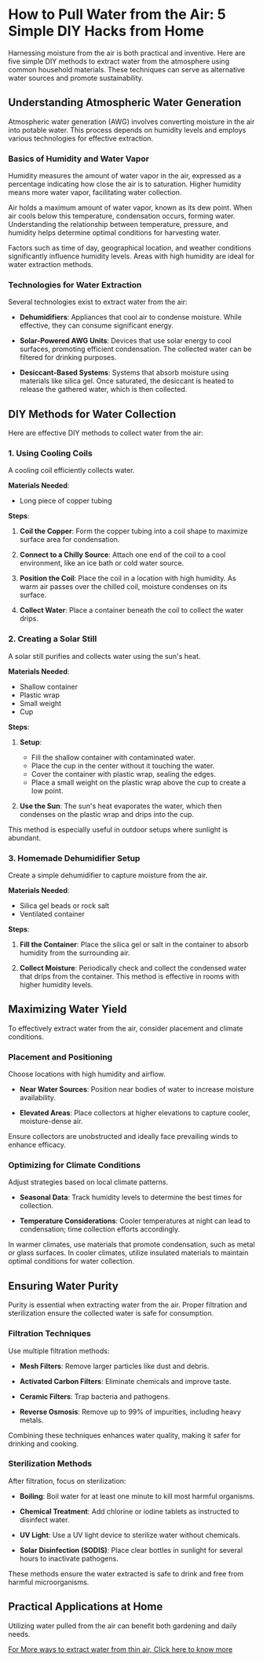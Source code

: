 # How to Pull Water from the Air: 5 Simple DIY Hacks from Home

Harnessing moisture from the air is both practical and inventive. Here are five simple DIY methods to extract water from the atmosphere using common household materials. These techniques can serve as alternative water sources and promote sustainability.

## Understanding Atmospheric Water Generation

Atmospheric water generation (AWG) involves converting moisture in the air into potable water. This process depends on humidity levels and employs various technologies for effective extraction.

### Basics of Humidity and Water Vapor

Humidity measures the amount of water vapor in the air, expressed as a percentage indicating how close the air is to saturation. Higher humidity means more water vapor, facilitating water collection.

Air holds a maximum amount of water vapor, known as its dew point. When air cools below this temperature, condensation occurs, forming water. Understanding the relationship between temperature, pressure, and humidity helps determine optimal conditions for harvesting water.

Factors such as time of day, geographical location, and weather conditions significantly influence humidity levels. Areas with high humidity are ideal for water extraction methods.

### Technologies for Water Extraction

Several technologies exist to extract water from the air:

- **Dehumidifiers**: Appliances that cool air to condense moisture. While effective, they can consume significant energy.

- **Solar-Powered AWG Units**: Devices that use solar energy to cool surfaces, promoting efficient condensation. The collected water can be filtered for drinking purposes.

- **Desiccant-Based Systems**: Systems that absorb moisture using materials like silica gel. Once saturated, the desiccant is heated to release the gathered water, which is then collected.

## DIY Methods for Water Collection

Here are effective DIY methods to collect water from the air:

### 1. Using Cooling Coils

A cooling coil efficiently collects water.

**Materials Needed**:

- Long piece of copper tubing

**Steps**:

1. **Coil the Copper**: Form the copper tubing into a coil shape to maximize surface area for condensation.

2. **Connect to a Chilly Source**: Attach one end of the coil to a cool environment, like an ice bath or cold water source.

3. **Position the Coil**: Place the coil in a location with high humidity. As warm air passes over the chilled coil, moisture condenses on its surface.

4. **Collect Water**: Place a container beneath the coil to collect the water drips.

### 2. Creating a Solar Still

A solar still purifies and collects water using the sun's heat.

**Materials Needed**:

- Shallow container
- Plastic wrap
- Small weight
- Cup

**Steps**:

1. **Setup**:
   - Fill the shallow container with contaminated water.
   - Place the cup in the center without it touching the water.
   - Cover the container with plastic wrap, sealing the edges.
   - Place a small weight on the plastic wrap above the cup to create a low point.

2. **Use the Sun**: The sun's heat evaporates the water, which then condenses on the plastic wrap and drips into the cup.

This method is especially useful in outdoor setups where sunlight is abundant.

### 3. Homemade Dehumidifier Setup

Create a simple dehumidifier to capture moisture from the air.

**Materials Needed**:

- Silica gel beads or rock salt
- Ventilated container

**Steps**:

1. **Fill the Container**: Place the silica gel or salt in the container to absorb humidity from the surrounding air.

2. **Collect Moisture**: Periodically check and collect the condensed water that drips from the container. This method is effective in rooms with higher humidity levels.

## Maximizing Water Yield

To effectively extract water from the air, consider placement and climate conditions.

### Placement and Positioning

Choose locations with high humidity and airflow.

- **Near Water Sources**: Position near bodies of water to increase moisture availability.

- **Elevated Areas**: Place collectors at higher elevations to capture cooler, moisture-dense air.

Ensure collectors are unobstructed and ideally face prevailing winds to enhance efficacy.

### Optimizing for Climate Conditions

Adjust strategies based on local climate patterns.

- **Seasonal Data**: Track humidity levels to determine the best times for collection.

- **Temperature Considerations**: Cooler temperatures at night can lead to condensation; time collection efforts accordingly.

In warmer climates, use materials that promote condensation, such as metal or glass surfaces. In cooler climates, utilize insulated materials to maintain optimal conditions for water collection.

## Ensuring Water Purity

Purity is essential when extracting water from the air. Proper filtration and sterilization ensure the collected water is safe for consumption.

### Filtration Techniques

Use multiple filtration methods:

- **Mesh Filters**: Remove larger particles like dust and debris.

- **Activated Carbon Filters**: Eliminate chemicals and improve taste.

- **Ceramic Filters**: Trap bacteria and pathogens.

- **Reverse Osmosis**: Remove up to 99% of impurities, including heavy metals.

Combining these techniques enhances water quality, making it safer for drinking and cooking.

### Sterilization Methods

After filtration, focus on sterilization:

- **Boiling**: Boil water for at least one minute to kill most harmful organisms.

- **Chemical Treatment**: Add chlorine or iodine tablets as instructed to disinfect water.

- **UV Light**: Use a UV light device to sterilize water without chemicals.

- **Solar Disinfection (SODIS)**: Place clear bottles in sunlight for several hours to inactivate pathogens.

These methods ensure the water extracted is safe to drink and free from harmful microorganisms.

## Practical Applications at Home

Utilizing water pulled from the air can benefit both gardening and daily needs.

[For More ways to extract water from thin air, Click here to know more](https://aquawater4allreviews2025.blogspot.com/2025/02/how-to-pull-water-from-air-5-simple-diy.html)
